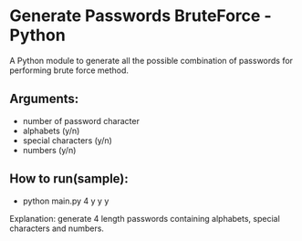 # Generate Passwords BruteForce - Python

A Python module to generate all the possible combination of passwords for performing brute force method.

## Arguments:
  * number of password character
  * alphabets (y/n)
  * special characters (y/n)
  * numbers (y/n)
  
 ## How to run(sample):
  * python main.py 4 y y y
  
Explanation: generate 4 length passwords containing alphabets, special characters and numbers.

